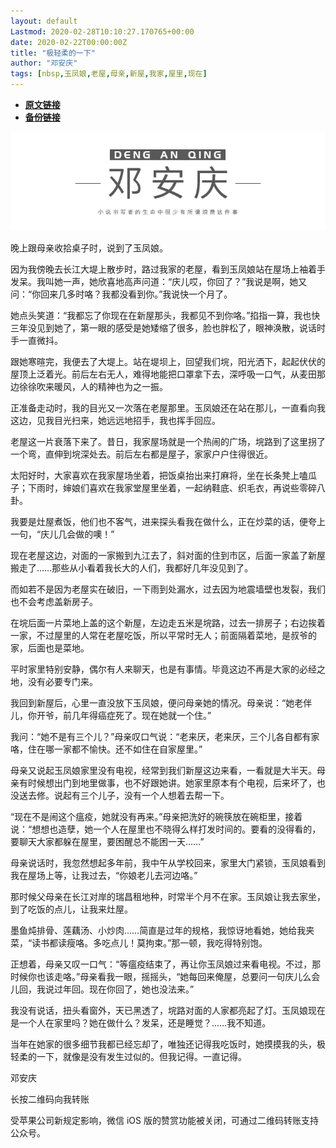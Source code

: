```yaml
---
layout: default
Lastmod: 2020-02-28T10:10:27.170765+00:00
date: 2020-02-22T00:00:00Z
title: "极轻柔的一下"
author: "邓安庆"
tags: [nbsp,玉凤娘,老屋,母亲,新屋,我家,屋里,现在]
---
```


* [**原文链接**](http://mp.weixin.qq.com/s?__biz=MzA4MTA1NDU3Ng==&amp;mid=2650647477&amp;idx=1&amp;sn=313d331ae0695477a87fc10461c79068&amp;chksm=8793d5aab0e45cbcc23a42d9eae3fae87bc17619a2f22b157986cb75034ee252864d62b6b900#rd)
* [**备份链接**](http://archive.ph/RNRqR)


![](/images/post/e7f5a439b4fcc64bfef80285a5bc689c.jpg)

  

晚上跟母亲收拾桌子时，说到了玉凤娘。

因为我傍晚去长江大堤上散步时，路过我家的老屋，看到玉凤娘站在屋场上袖着手发呆。我叫她一声，她欣喜地高声问道：“庆儿哎，你回了？”我说是啊，她又问：“你回来几多时咯？我都没看到你。”我说快一个月了。

她点头笑道：“我都忘了你现在在新屋那头，我都见不到你咯。”掐指一算，我也快三年没见到她了，第一眼的感受是她矮缩了很多，脸也胖松了，眼神涣散，说话时手一直微抖。

跟她寒暄完，我便去了大堤上。站在堤坝上，回望我们垸，阳光洒下，起起伏伏的屋顶上泛着光。前后左右无人，难得地能把口罩拿下去，深呼吸一口气，从麦田那边徐徐吹来暖风，人的精神也为之一振。

正准备走动时，我的目光又一次落在老屋那里。玉凤娘还在站在那儿，一直看向我这边，见我目光扫来，她远远地招手，我也挥手回应。

老屋这一片衰落下来了。昔日，我家屋场就是一个热闹的广场，垸路到了这里拐了一个弯，直伸到垸深处去。前后左右都是屋子，家家户户住得很近。

太阳好时，大家喜欢在我家屋场坐着，把饭桌抬出来打麻将，坐在长条凳上嗑瓜子；下雨时，婶娘们喜欢在我家堂屋里坐着，一起纳鞋底、织毛衣，再说些零碎八卦。

我要是灶屋煮饭，他们也不客气，进来探头看我在做什么，正在炒菜的话，便夸上一句，“庆儿几会做的噢！”

现在老屋这边，对面的一家搬到九江去了，斜对面的住到市区，后面一家盖了新屋搬走了……那些从小看着我长大的人们，我都好几年没见到了。

而如若不是因为老屋实在破旧，一下雨到处漏水，过去因为地震墙壁也发裂，我们也不会考虑盖新房子。

在垸后面一片菜地上盖的这个新屋，左边走五米是垸路，过去一排房子；右边挨着一家，不过屋里的人常在老屋吃饭，所以平常时无人；前面隔着菜地，是叔爷的家，后面也是菜地。

平时家里特别安静，偶尔有人来聊天，也是有事情。毕竟这边不再是大家的必经之地，没有必要专门来。

我回到新屋后，心里一直没放下玉凤娘，便问母亲她的情况。母亲说：“她老伴儿，你开爷，前几年得癌症死了。现在她就一个住。”

我问：“她不是有三个儿？”母亲叹口气说：“老来厌，老来厌，三个儿各自都有家咯，住在哪一家都不愉快。还不如住在自家屋里。”

母亲又说起玉凤娘家里没有电视，经常到我们新屋这边来看，一看就是大半天。母亲有时候想出门到地里做事，也不好跟她讲。她家里原本有个电视，后来坏了，也没送去修。说起有三个儿子，没有一个人想着去帮一下。

“现在不是闹这个瘟疫，她就没有再来。”母亲把洗好的碗筷放在碗柜里，接着说：“想想也造孽，她一个人在屋里也不晓得么样打发时间的。要看的没得看的，要聊天大家都躲在屋里，要困醒总不能困一天……”

母亲说话时，我忽然想起多年前，我中午从学校回来，家里大门紧锁，玉凤娘看到我在屋场上等，让我过去，“你娘老儿去河边咯。”

那时候父母亲在长江对岸的瑞昌租地种，时常半个月不在家。玉凤娘让我去家坐，到了吃饭的点儿，让我来灶屋。

墨鱼炖排骨、莲藕汤、小炒肉……简直是过年的规格，我惊讶地看她，她给我夹菜，“读书都读瘦咯。多吃点儿！莫拘束。”那一顿，我吃得特别饱。

正想着，母亲又叹一口气：“等瘟疫结束了，再让你玉凤娘过来看电视。不过，那时候你也该走咯。”母亲看我一眼，摇摇头，“她每回来俺屋，总要问一句庆儿么会儿回，我说过年回。现在你回了，她也没法来。”

我没有说话，扭头看窗外，天已黑透了，垸路对面的人家都亮起了灯。玉凤娘现在是一个人在家里吗？她在做什么？发呆，还是睡觉？……我不知道。

当年在她家的很多细节我都已经忘却了，唯独还记得我吃饭时，她摸摸我的头，极轻柔的一下，就像是没有发生过似的。但我记得。一直记得。

邓安庆

长按二维码向我转账

受苹果公司新规定影响，微信 iOS 版的赞赏功能被关闭，可通过二维码转账支持公众号。

